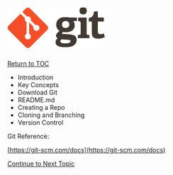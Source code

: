 # ![](/assets/logo@2x.png)

<a href="https://github.com/CyberTrainingUSAF/03-Introduction-to-Git/blob/master/00-Table-of-Contents.md" rel="Return to TOC"> Return to TOC </a>

* Introduction
* Key Concepts
* Download Git
* README.md
* Creating a Repo
* Cloning and Branching
* Version Control

Git Reference:

[https://git-scm.com/docs](https://git-scm.com/docs)

<a href="https://github.com/CyberTrainingUSAF/03-Introduction-to-Git/blob/master/01_Introduction.md" rel="Continue to Next Topic"> Continue to Next Topic </a>
